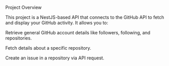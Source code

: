  Project Overview

This project is a NestJS-based API that connects to the GitHub API to fetch and display your GitHub activity. It allows you to:

Retrieve general GitHub account details like followers, following, and repositories.

Fetch details about a specific repository.

Create an issue in a repository via API request.

